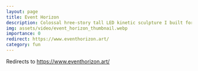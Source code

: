 ```yaml
---
layout: page
title: Event Horizon
description: Colossal hree-story tall LED kinetic sculpture I built for Burning Man
img: assets/video/event_horizon_thumbnail.webp
importance: 0
redirect: https://www.eventhorizon.art/
category: fun
---
```


Redirects to https://www.eventhorizon.art/